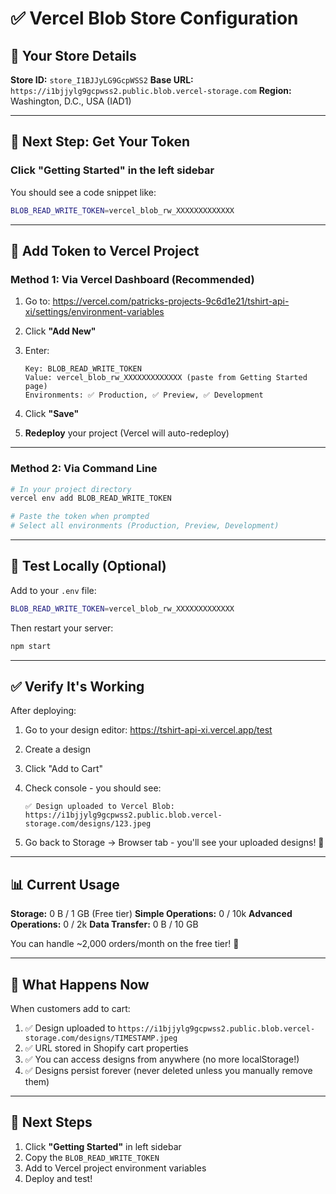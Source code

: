 # ✅ Vercel Blob Store Configuration

## 🔑 Your Store Details

**Store ID:** `store_I1BJJyLG9GcpWSS2`
**Base URL:** `https://i1bjjylg9gcpwss2.public.blob.vercel-storage.com`
**Region:** Washington, D.C., USA (IAD1)

---

## 📝 Next Step: Get Your Token

### Click "Getting Started" in the left sidebar

You should see a code snippet like:

```bash
BLOB_READ_WRITE_TOKEN=vercel_blob_rw_XXXXXXXXXXXXX
```

---

## 🔧 Add Token to Vercel Project

### Method 1: Via Vercel Dashboard (Recommended)

1. Go to: https://vercel.com/patricks-projects-9c6d1e21/tshirt-api-xi/settings/environment-variables

2. Click **"Add New"**

3. Enter:
   ```
   Key: BLOB_READ_WRITE_TOKEN
   Value: vercel_blob_rw_XXXXXXXXXXXXX (paste from Getting Started page)
   Environments: ✅ Production, ✅ Preview, ✅ Development
   ```

4. Click **"Save"**

5. **Redeploy** your project (Vercel will auto-redeploy)

---

### Method 2: Via Command Line

```bash
# In your project directory
vercel env add BLOB_READ_WRITE_TOKEN

# Paste the token when prompted
# Select all environments (Production, Preview, Development)
```

---

## 🧪 Test Locally (Optional)

Add to your `.env` file:

```bash
BLOB_READ_WRITE_TOKEN=vercel_blob_rw_XXXXXXXXXXXXX
```

Then restart your server:
```bash
npm start
```

---

## ✅ Verify It's Working

After deploying:

1. Go to your design editor: https://tshirt-api-xi.vercel.app/test
2. Create a design
3. Click "Add to Cart"
4. Check console - you should see:
   ```
   ✅ Design uploaded to Vercel Blob: https://i1bjjylg9gcpwss2.public.blob.vercel-storage.com/designs/123.jpeg
   ```

5. Go back to Storage → Browser tab - you'll see your uploaded designs! 🎉

---

## 📊 Current Usage

**Storage:** 0 B / 1 GB (Free tier)
**Simple Operations:** 0 / 10k
**Advanced Operations:** 0 / 2k
**Data Transfer:** 0 B / 10 GB

You can handle ~2,000 orders/month on the free tier! 🚀

---

## 🎯 What Happens Now

When customers add to cart:
1. ✅ Design uploaded to `https://i1bjjylg9gcpwss2.public.blob.vercel-storage.com/designs/TIMESTAMP.jpeg`
2. ✅ URL stored in Shopify cart properties
3. ✅ You can access designs from anywhere (no more localStorage!)
4. ✅ Designs persist forever (never deleted unless you manually remove them)

---

## 📝 Next Steps

1. Click **"Getting Started"** in left sidebar
2. Copy the `BLOB_READ_WRITE_TOKEN`
3. Add to Vercel project environment variables
4. Deploy and test!

